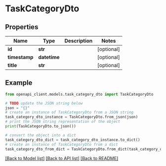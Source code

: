 # TaskCategoryDto


## Properties

Name | Type | Description | Notes
------------ | ------------- | ------------- | -------------
**id** | **str** |  | [optional] 
**timestamp** | **datetime** |  | [optional] 
**title** | **str** |  | [optional] 

## Example

```python
from openapi_client.models.task_category_dto import TaskCategoryDto

# TODO update the JSON string below
json = "{}"
# create an instance of TaskCategoryDto from a JSON string
task_category_dto_instance = TaskCategoryDto.from_json(json)
# print the JSON string representation of the object
print(TaskCategoryDto.to_json())

# convert the object into a dict
task_category_dto_dict = task_category_dto_instance.to_dict()
# create an instance of TaskCategoryDto from a dict
task_category_dto_from_dict = TaskCategoryDto.from_dict(task_category_dto_dict)
```
[[Back to Model list]](../README.md#documentation-for-models) [[Back to API list]](../README.md#documentation-for-api-endpoints) [[Back to README]](../README.md)


